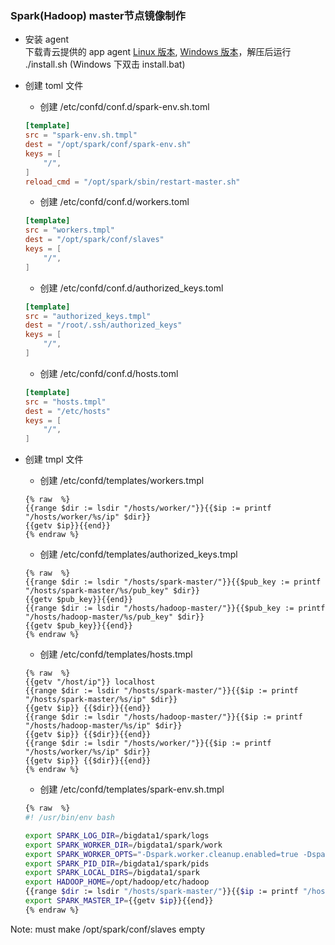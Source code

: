 ### Spark(Hadoop) master节点镜像制作

* 安装 agent <br>
下载青云提供的 app agent [Linux 版本](https://pek3a.qingstor.com/appcenter/developer/packages/app-agent-linux-amd64.tar.gz), [Windows 版本](https://pek3a.qingstor.com/appcenter/developer/packages/app-agent-windows-386.zip)，解压后运行 ./install.sh (Windows 下双击 install.bat)

* 创建 toml 文件
    + 创建 /etc/confd/conf.d/spark-env.sh.toml
    ```toml
    [template]
    src = "spark-env.sh.tmpl"
    dest = "/opt/spark/conf/spark-env.sh"
    keys = [
        "/",
    ]
    reload_cmd = "/opt/spark/sbin/restart-master.sh"
    ```

    + 创建 /etc/confd/conf.d/workers.toml
    ```toml
    [template]
    src = "workers.tmpl"
    dest = "/opt/spark/conf/slaves"
    keys = [
    	"/",
    ]
    ```

    + 创建 /etc/confd/conf.d/authorized_keys.toml
    ```toml
    [template]
    src = "authorized_keys.tmpl"
    dest = "/root/.ssh/authorized_keys"
    keys = [
    	"/",
    ]
    ```

    + 创建 /etc/confd/conf.d/hosts.toml
    ```toml
    [template]
    src = "hosts.tmpl"
    dest = "/etc/hosts"
    keys = [
    	"/",
    ]
    ```

* 创建 tmpl 文件
    + 创建 /etc/confd/templates/workers.tmpl
    ```
    {% raw  %}
    {{range $dir := lsdir "/hosts/worker/"}}{{$ip := printf "/hosts/worker/%s/ip" $dir}}
    {{getv $ip}}{{end}}
    {% endraw %}
    ```

    + 创建 /etc/confd/templates/authorized_keys.tmpl
    ```
    {% raw  %}
    {{range $dir := lsdir "/hosts/spark-master/"}}{{$pub_key := printf "/hosts/spark-master/%s/pub_key" $dir}}
    {{getv $pub_key}}{{end}} 
    {{range $dir := lsdir "/hosts/hadoop-master/"}}{{$pub_key := printf "/hosts/hadoop-master/%s/pub_key" $dir}}
    {{getv $pub_key}}{{end}}   
    {% endraw %}
    ```

    + 创建 /etc/confd/templates/hosts.tmpl
    ```
    {% raw  %}    
    {{getv "/host/ip"}} localhost
    {{range $dir := lsdir "/hosts/spark-master/"}}{{$ip := printf "/hosts/spark-master/%s/ip" $dir}}
    {{getv $ip}} {{$dir}}{{end}}
    {{range $dir := lsdir "/hosts/hadoop-master/"}}{{$ip := printf "/hosts/hadoop-master/%s/ip" $dir}}
    {{getv $ip}} {{$dir}}{{end}}
    {{range $dir := lsdir "/hosts/worker/"}}{{$ip := printf "/hosts/worker/%s/ip" $dir}}
    {{getv $ip}} {{$dir}}{{end}}
    {% endraw %}
    ```

    + 创建 /etc/confd/templates/spark-env.sh.tmpl
    ```bash
    {% raw  %}
    #! /usr/bin/env bash

    export SPARK_LOG_DIR=/bigdata1/spark/logs
    export SPARK_WORKER_DIR=/bigdata1/spark/work
    export SPARK_WORKER_OPTS="-Dspark.worker.cleanup.enabled=true -Dspark.worker.cleanup.interval=28800 -Dspark.worker.cleanup.appDataTtl=86400"
    export SPARK_PID_DIR=/bigdata1/spark/pids
    export SPARK_LOCAL_DIRS=/bigdata1/spark
    export HADOOP_HOME=/opt/hadoop/etc/hadoop
    {{range $dir := lsdir "/hosts/spark-master/"}}{{$ip := printf "/hosts/spark-master/%s/ip" $dir}}
    export SPARK_MASTER_IP={{getv $ip}}{{end}}
    {% endraw %}
    ```

Note: must make /opt/spark/conf/slaves empty 